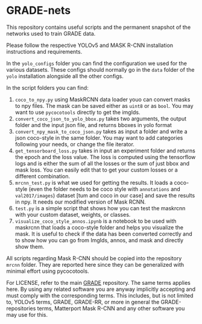 # GRADE-nets

This repository contains useful scripts and the permanent snapshot of the networks used to train GRADE data.

Please follow the respective YOLOv5 and MASK R-CNN installation instructions and requirements.

In the `yolo_configs` folder you can find the configuration we used for the various datasets. These configs should normally go in the `data` folder of the `yolo` installation alongside all the other configs.

In the script folders you can find:
1. `coco_to_npy.py` using MaskRCNN data loader youo can convert masks to npy files. The mask  can be saved either as `uint8` or as `bool`. You may want to use `pycocotools` directly to get the imgIds.
2. `convert_coco_json_to_yolo_bbox.py` takes two arguments, the output folder and the input json file, and returns bboxes in yolo format
3. `convert_npy_mask_to_coco_json.py` takes as input a folder and write a json coco-style in the same folder. You may want to add categories following your needs, or change the file iterator.
4. `get_tensorboard_loss.py` takes in input an experiment folder and returns the epoch and the loss value. The loss is computed using the tensorflow logs and is either the sum of all the losses or the sum of just bbox and mask loss. You can easily edit that to get your custom losses or a different combination. 
5. `mrcnn_test.py` is what we used for getting the results. It loads a coco-style (even the folder needs to be coco style with `annotations` and `val2017/images`) dataset [tum and coco in our case] and save the results in npy. It needs our modified version of Mask RCNN.
6. `test.py` is a simple script that shows how you can test the maskrcnn with your custom dataset, weights, or classes.
7. `visualize_coco_style_annos.ipynb` is a notebook to be used with maskrcnn that loads a coco-style folder and helps you visualize the mask. It is useful to check if the data has been converted correctly and to show how you can go from ImgIds, annos, and mask and directly show them.

All scripts regarding Mask R-CNN should be copied into the repository `mrcnn` folder. They are reported here since they can be generalized with minimal effort using pycocotools.

For LICENSE, refer to the main [GRADE](https://github.com/eliabntt/GRADE-RR) repository. The same terms applies here. By using any related software you are anyway implicitly accepting and must comply with the corresponding terms. This includes, but is not limited to, YOLOv5 terms, GRADE, GRADE-RR, or more in general the GRADE-repositories terms, Matterport Mask R-CNN and any other software you may use for this.
